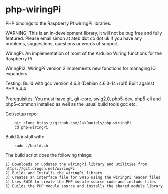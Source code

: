 php-wiringPi
============

PHP bindings to the Raspberry PI wiringPi libraries.


WARNING: This is an in-development library, it will not be bug free and fully featured.
    Please email simon at ateb dot co dot uk if you have any problems, suggestions,
    questions or words of support.

WiringPi: An implementation of most of the Arduino Wiring
        functions for the Raspberry Pi

WiringPi2: WiringPi version 2 implements new functions for managing IO expanders.

Testing:
    Build with gcc version 4.6.3 (Debian 4.6.3-14+rpi1)
    Built against PHP 5.4.4

Prerequisites:
    You must have git, git-core, swig2.0, php5-dev, php5-cli and php5-common installed
    as well as the usual build tools gcc etc.
    

Get/setup repo:

		git clone https://github.com/JakDaniels/php-wiringPi
		cd php-wiringPi

Build & install with:
    
		sudo ./build.sh
    
The build script does the following things:
    
	1) Downloads or updates the wiringPi library and utilities from https://git.drogon.net/wiringPi
	2) Builds and Installs the wiringPi library
	3) Creates an interface file for SWIG using the wiringPi header files
	4) Uses SWIG to create the PHP module source code and include files
	5) Builds the PHP module source and installs the shared module library
